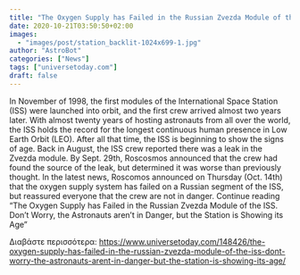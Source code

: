 ```yaml
---
title: "The Oxygen Supply has Failed in the Russian Zvezda Module of the ISS. Don’t Worry, the Astronauts aren’t in Danger, but the Station is Showing its Age"
date: 2020-10-21T03:50:50+02:00
images:
  - "images/post/station_backlit-1024x699-1.jpg"
author: "AstroBot"
categories: ["News"]
tags: ["universetoday.com"]
draft: false
---
```


In November of 1998, the first modules of the International Space Station (ISS) were launched into orbit, and the first crew arrived almost two years later. With almost twenty years of hosting astronauts from all over the world, the ISS holds the record for the longest continuous human presence in Low Earth Orbit (LEO). After all that time, the ISS is beginning to show the signs of age. Back in August, the ISS crew reported there was a leak in the Zvezda module. By Sept. 29th, Roscosmos announced that the crew had found the source of the leak, but determined it was worse than previously thought. In the latest news, Roscomos announced on Thursday (Oct. 14th) that the oxygen supply system has failed on a Russian segment of the ISS, but reassured everyone that the crew are not in danger. Continue reading “The Oxygen Supply has Failed in the Russian Zvezda Module of the ISS. Don’t Worry, the Astronauts aren’t in Danger, but the Station is Showing its Age” 

Διαβάστε περισσότερα: https://www.universetoday.com/148426/the-oxygen-supply-has-failed-in-the-russian-zvezda-module-of-the-iss-dont-worry-the-astronauts-arent-in-danger-but-the-station-is-showing-its-age/
